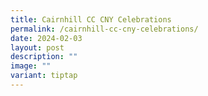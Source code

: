 ```yaml
---
title: Cairnhill CC CNY Celebrations
permalink: /cairnhill-cc-cny-celebrations/
date: 2024-02-03
layout: post
description: ""
image: ""
variant: tiptap
---
```

